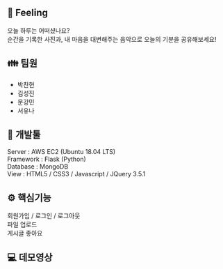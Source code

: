 ## 🎵 Feeling
오늘 하루는 어떠셨나요?  
순간을 기록한 사진과, 내 마음을 대변해주는 음악으로 오늘의 기분을 공유해보세요!  
  
  
  
## 👪 팀원
- 박찬현
- 김성진
- 문강민
- 서유나

  

## 🔧 개발툴
Server : AWS EC2 (Ubuntu 18.04 LTS)  
Framework : Flask (Python)  
Database : MongoDB  
View : HTML5 / CSS3 / Javascript / JQuery 3.5.1  

  

## ⚙ 핵심기능
회원가입 / 로그인 / 로그아웃  
파일 업로드  
게시글 좋아요


## 💻 데모영상



